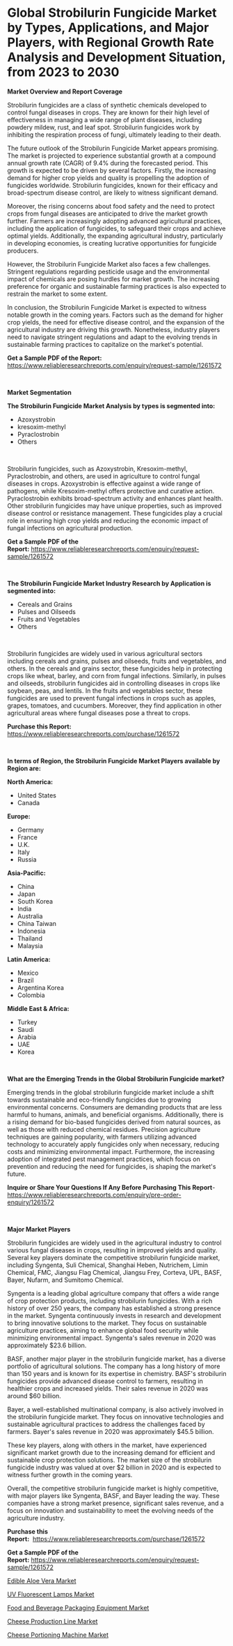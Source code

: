 <p><h1>Global Strobilurin Fungicide Market by Types, Applications, and Major Players, with Regional Growth Rate Analysis and Development Situation, from 2023 to 2030</h1></p><p><strong>Market Overview and Report Coverage</strong></p>
<p><p>Strobilurin fungicides are a class of synthetic chemicals developed to control fungal diseases in crops. They are known for their high level of effectiveness in managing a wide range of plant diseases, including powdery mildew, rust, and leaf spot. Strobilurin fungicides work by inhibiting the respiration process of fungi, ultimately leading to their death.</p><p>The future outlook of the Strobilurin Fungicide Market appears promising. The market is projected to experience substantial growth at a compound annual growth rate (CAGR) of 9.4% during the forecasted period. This growth is expected to be driven by several factors. Firstly, the increasing demand for higher crop yields and quality is propelling the adoption of fungicides worldwide. Strobilurin fungicides, known for their efficacy and broad-spectrum disease control, are likely to witness significant demand.</p><p>Moreover, the rising concerns about food safety and the need to protect crops from fungal diseases are anticipated to drive the market growth further. Farmers are increasingly adopting advanced agricultural practices, including the application of fungicides, to safeguard their crops and achieve optimal yields. Additionally, the expanding agricultural industry, particularly in developing economies, is creating lucrative opportunities for fungicide producers.</p><p>However, the Strobilurin Fungicide Market also faces a few challenges. Stringent regulations regarding pesticide usage and the environmental impact of chemicals are posing hurdles for market growth. The increasing preference for organic and sustainable farming practices is also expected to restrain the market to some extent.</p><p>In conclusion, the Strobilurin Fungicide Market is expected to witness notable growth in the coming years. Factors such as the demand for higher crop yields, the need for effective disease control, and the expansion of the agricultural industry are driving this growth. Nonetheless, industry players need to navigate stringent regulations and adapt to the evolving trends in sustainable farming practices to capitalize on the market's potential.</p></p>
<p><strong>Get a Sample PDF of the Report:</strong> <a href="https://www.reliableresearchreports.com/enquiry/request-sample/1261572">https://www.reliableresearchreports.com/enquiry/request-sample/1261572</a></p>
<p>&nbsp;</p>
<p><strong>Market Segmentation</strong></p>
<p><strong>The Strobilurin Fungicide Market Analysis by types is segmented into:</strong></p>
<p><ul><li>Azoxystrobin</li><li>kresoxim-methyl</li><li>Pyraclostrobin</li><li>Others</li></ul></p>
<p>&nbsp;</p>
<p><p>Strobilurin fungicides, such as Azoxystrobin, Kresoxim-methyl, Pyraclostrobin, and others, are used in agriculture to control fungal diseases in crops. Azoxystrobin is effective against a wide range of pathogens, while Kresoxim-methyl offers protective and curative action. Pyraclostrobin exhibits broad-spectrum activity and enhances plant health. Other strobilurin fungicides may have unique properties, such as improved disease control or resistance management. These fungicides play a crucial role in ensuring high crop yields and reducing the economic impact of fungal infections on agricultural production.</p></p>
<p><strong>Get a Sample PDF of the Report:</strong>&nbsp;<a href="https://www.reliableresearchreports.com/enquiry/request-sample/1261572">https://www.reliableresearchreports.com/enquiry/request-sample/1261572</a></p>
<p>&nbsp;</p>
<p><strong>The Strobilurin Fungicide Market Industry Research by Application is segmented into:</strong></p>
<p><ul><li>Cereals and Grains</li><li>Pulses and Oilseeds</li><li>Fruits and Vegetables</li><li>Others</li></ul></p>
<p>&nbsp;</p>
<p><p>Strobilurin fungicides are widely used in various agricultural sectors including cereals and grains, pulses and oilseeds, fruits and vegetables, and others. In the cereals and grains sector, these fungicides help in protecting crops like wheat, barley, and corn from fungal infections. Similarly, in pulses and oilseeds, strobilurin fungicides aid in controlling diseases in crops like soybean, peas, and lentils. In the fruits and vegetables sector, these fungicides are used to prevent fungal infections in crops such as apples, grapes, tomatoes, and cucumbers. Moreover, they find application in other agricultural areas where fungal diseases pose a threat to crops.</p></p>
<p><strong>Purchase this Report:</strong>&nbsp; <a href="https://www.reliableresearchreports.com/purchase/1261572">https://www.reliableresearchreports.com/purchase/1261572</a></p>
<p>&nbsp;</p>
<p><strong>In terms of Region, the Strobilurin Fungicide Market Players available by Region are:</strong></p>
<p>
    <p> <strong> North America: </strong>
        <ul>
            <li>United States</li>
            <li>Canada</li>
        </ul>
        </p> 
    <p> <strong> Europe: </strong>
        <ul>
            <li>Germany</li>
            <li>France</li>
            <li>U.K.</li>
            <li>Italy</li>
            <li>Russia</li>
        </ul>
        </p> 
    <p> <strong> Asia-Pacific: </strong>
        <ul>
            <li>China</li>
            <li>Japan</li>
            <li>South Korea</li>
            <li>India</li>
            <li>Australia</li>
            <li>China Taiwan</li>
            <li>Indonesia</li>
            <li>Thailand</li>
            <li>Malaysia</li>
        </ul>
        </p> 
    <p> <strong> Latin America: </strong>
        <ul>
            <li>Mexico</li>
            <li>Brazil</li>
            <li>Argentina Korea</li>
            <li>Colombia</li>
        </ul>
        </p> 
    <p> <strong> Middle East & Africa: </strong>
        <ul>
            <li>Turkey</li>
            <li>Saudi</li>
            <li>Arabia</li>
            <li>UAE</li>
            <li>Korea</li>
        </ul>
    </p>
    </p>
<p>&nbsp;</p>
<p><strong>What are the Emerging Trends in the Global Strobilurin Fungicide market?</strong></p>
<p><p>Emerging trends in the global strobilurin fungicide market include a shift towards sustainable and eco-friendly fungicides due to growing environmental concerns. Consumers are demanding products that are less harmful to humans, animals, and beneficial organisms. Additionally, there is a rising demand for bio-based fungicides derived from natural sources, as well as those with reduced chemical residues. Precision agriculture techniques are gaining popularity, with farmers utilizing advanced technology to accurately apply fungicides only when necessary, reducing costs and minimizing environmental impact. Furthermore, the increasing adoption of integrated pest management practices, which focus on prevention and reducing the need for fungicides, is shaping the market's future.</p></p>
<p><strong>Inquire or Share Your Questions If Any Before Purchasing This Report</strong>- <a href="https://www.reliableresearchreports.com/enquiry/pre-order-enquiry/1261572">https://www.reliableresearchreports.com/enquiry/pre-order-enquiry/1261572</a></p>
<p>&nbsp;</p>
<p><strong>Major Market Players</strong></p>
<p><p>Strobilurin fungicides are widely used in the agricultural industry to control various fungal diseases in crops, resulting in improved yields and quality. Several key players dominate the competitive strobilurin fungicide market, including Syngenta, Suli Chemical, Shanghai Heben, Nutrichem, Limin Chemical, FMC, Jiangsu Flag Chemical, Jiangsu Frey, Corteva, UPL, BASF, Bayer, Nufarm, and Sumitomo Chemical.</p><p>Syngenta is a leading global agriculture company that offers a wide range of crop protection products, including strobilurin fungicides. With a rich history of over 250 years, the company has established a strong presence in the market. Syngenta continuously invests in research and development to bring innovative solutions to the market. They focus on sustainable agriculture practices, aiming to enhance global food security while minimizing environmental impact. Syngenta's sales revenue in 2020 was approximately $23.6 billion.</p><p>BASF, another major player in the strobilurin fungicide market, has a diverse portfolio of agricultural solutions. The company has a long history of more than 150 years and is known for its expertise in chemistry. BASF's strobilurin fungicides provide advanced disease control to farmers, resulting in healthier crops and increased yields. Their sales revenue in 2020 was around $60 billion.</p><p>Bayer, a well-established multinational company, is also actively involved in the strobilurin fungicide market. They focus on innovative technologies and sustainable agricultural practices to address the challenges faced by farmers. Bayer's sales revenue in 2020 was approximately $45.5 billion.</p><p>These key players, along with others in the market, have experienced significant market growth due to the increasing demand for efficient and sustainable crop protection solutions. The market size of the strobilurin fungicide industry was valued at over $2 billion in 2020 and is expected to witness further growth in the coming years.</p><p>Overall, the competitive strobilurin fungicide market is highly competitive, with major players like Syngenta, BASF, and Bayer leading the way. These companies have a strong market presence, significant sales revenue, and a focus on innovation and sustainability to meet the evolving needs of the agriculture industry.</p></p>
<p><strong>Purchase this Report:</strong>&nbsp;&nbsp;<a href="https://www.reliableresearchreports.com/purchase/1261572">https://www.reliableresearchreports.com/purchase/1261572</a></p>
<p></p>
<p><strong>Get a Sample PDF of the Report:</strong>&nbsp;<a href="https://www.reliableresearchreports.com/enquiry/request-sample/1261572">https://www.reliableresearchreports.com/enquiry/request-sample/1261572</a></p>
<p><p><a href="https://medium.com/@christianhunter987/edible-aloe-vera-market-analysis-its-cagr-market-segmentation-and-global-industry-overview-f95889d096c1">Edible Aloe Vera Market</a></p><p><a href="https://medium.com/@shanieprice69879/uv-fluorescent-lamps-market-exploring-market-share-market-trends-and-future-growth-3df0d7db99fe">UV Fluorescent Lamps Market</a></p><p><a href="https://medium.com/@rebeccabower1903/food-and-beverage-packaging-equipment-market-trends-forecast-and-competitive-analysis-to-2030-52c0a6127c7e">Food and Beverage Packaging Equipment Market</a></p><p><a href="https://medium.com/@mariablack1944/cheese-production-line-market-analysis-its-cagr-market-segmentation-and-global-industry-overview-5b988fdb6c98">Cheese Production Line Market</a></p><p><a href="https://medium.com/@donnakelly19891/cheese-portioning-machine-market-the-key-to-successful-business-strategy-forecast-till-2030-55c6a52f738b">Cheese Portioning Machine Market</a></p></p>
